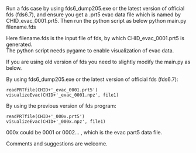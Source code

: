 Run a fds case by using fds6_dump205.exe or the latest version of official fds (fds6.7), and ensure you get a .prt5 evac data file which is named by CHID_evac_0001.prt5.  Then run the python script as below
python main.py filename.fds

Here filename.fds is the input file of fds, by which CHID_evac_0001.prt5 is generated.  
The python script needs pygame to enable visualization of evac data.   

If you are using old version of fds you need to slightly modify the main.py as below.  

By using fds6_dump205.exe or the latest version of official fds (fds6.7):

    readPRTfile(CHID+'_evac_0001.prt5')
    visualizeEvac(CHID+'_evac_0001.npz', file1)
	
By using the previous version of fds program:
	
	readPRTfile(CHID+'_000x.prt5')
    visualizeEvac(CHID+'_000x.npz', file1)

000x could be 0001 or 0002... , which is the evac part5 data file.  

Comments and suggestions are welcome.  